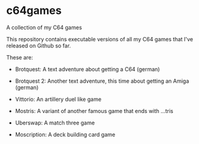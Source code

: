 # c64games
A collection of my C64 games

This repository contains executable versions of all my C64 games that I've released on Github so far.


These are:

* Brotquest: A text adventure about getting a C64 (german)

* Brotquest 2: Another text adventure, this time about getting an Amiga (german)

* Vittorio: An artillery duel like game

* Mostris: A variant of another famous game that ends with ...tris

* Uberswap: A match three game

* Moscription: A deck building card game

